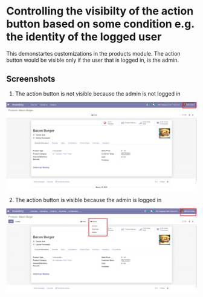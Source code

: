 # Controlling the visibilty of the action button based on some condition e.g. the identity of the logged user
This demonstartes customizations in the products module. The action button would be visible only if the user that is logged in, is the admin.

## Screenshots

1. The action button is not visible because the admin is not logged in

<picture>
 <img alt="Screenshot1" src="https://raw.githubusercontent.com/ambientWave/Odoo-Frontend-Backend-Customization/modifyActionButtonMenuItemsUsingJS/custom/modifyActionButtonMenuItemsUsingJS.png">
 
</picture>

2. The action button is visible because the admin is logged in

<picture>

 <img alt="Screenshot2" src="https://raw.githubusercontent.com/ambientWave/Odoo-Frontend-Backend-Customization/modifyActionButtonMenuItemsUsingJS/custom/modifyActionButtonMenuItemsUsingJS2.png">
</picture>
